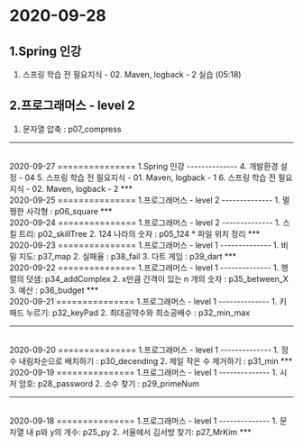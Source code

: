 2020-09-28
===============
1.Spring 인강
--------------
1. 스프링 학습 전 필요지식 - 02. Maven, logback - 2 실습 (05:18)

2.프로그래머스 - level 2
----------------
1. 문자열 압축 : p07_compress
***
<br>
2020-09-27
===============
1.Spring 인강
--------------
4. 개발환경 설정 - 04
5. 스프링 학습 전 필요지식 - 01. Maven, logback - 1
6. 스프링 학습 전 필요지식 - 02. Maven, logback - 2
***
<br>
2020-09-25
===============
1.프로그래머스 - level 2
--------------
1. 멀쩡한 사각형 : p06_square
***
<br>
2020-09-24
===============
1.프로그래머스 - level 2
--------------
1. 스킬 트리: p02_skillTree
2. 124 나라의 숫자 : p05_124
* 파일 위치 정리
***
<br>
2020-09-23
===============
1.프로그래머스 - level 1
--------------
1. 비밀 지도: p37_map
2. 실패율 : p38_fail
3. 다트 게임 : p39_dart
***
<br>
2020-09-22
===============
1.프로그래머스 - level 1
--------------
1. 행렬의 덧샘: p34_addComplex
2. x만큼 간격이 있는 n 개의 숫자 : p35_between_X
3. 예산 : p36_budget
***
<br>
2020-09-21
===============
1.프로그래머스 - level 1
--------------
1. 키패드 누르기: p32_keyPad
2. 최대공약수와 최소공배수 : p32_min_max

***
<br>
2020-09-20
===============
1.프로그래머스 - level 1
--------------
1. 정수 내림차순으로 배치하기 : p30_decending
2. 제일 작은 수 제거하기 : p31_min
***
<br>
2020-09-19
===============
1.프로그래머스 - level 1
--------------
1. 시저 암호: p28_password
2. 소수 찾기 : p29_primeNum

***
<br>
2020-09-18
===============
1.프로그래머스 - level 1
--------------
1. 문자열 내 p와 y의 개수: p25_py
2. 서울에서 김서방 찾기: p27_MrKim
***